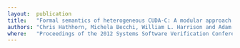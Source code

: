 ```yaml
---
layout:  publication
title:   "Formal semantics of heterogeneous CUDA-C: A modular approach with applications"
authors: "Chris Hathhorn, Michela Becchi, William L. Harrison and Adam Procter"
where:   "Proceedings of the 2012 Systems Software Verification Conference (SSV'12), Sydney, November 2012"
---
```

